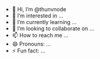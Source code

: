 - 👋 Hi, I’m @thunvnode
- 👀 I’m interested in ...
- 🌱 I’m currently learning ...
- 💞️ I’m looking to collaborate on ...
- 📫 How to reach me ...
- 😄 Pronouns: ...
- ⚡ Fun fact: ...

<!---
thunvnode/thunvnode is a ✨ special ✨ repository because its `README.md` (this file) appears on your GitHub profile.
You can click the Preview link to take a look at your changes.
--->
